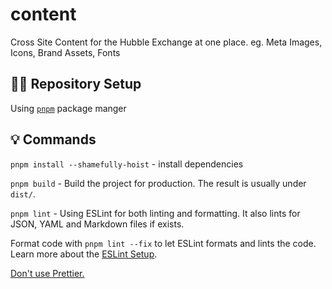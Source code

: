 # content
Cross Site Content for the Hubble Exchange at one place. eg. Meta Images, Icons, Brand Assets, Fonts

## 👨‍💻 Repository Setup

Using [`pnpm`](https://pnpm.io/) package manger

## 💡 Commands

`pnpm install --shamefully-hoist` - install dependencies

`pnpm build` - Build the project for production. The result is usually under `dist/`.

`pnpm lint` - Using ESLint for both linting and formatting. It also lints for JSON, YAML and Markdown files if exists.

Format code with `pnpm lint --fix` to let ESLint formats and lints the code.
Learn more about the [ESLint Setup](https://github.com/antfu/contribute/blob/main/README.md#eslint).

[Don't use Prettier.](https://github.com/antfu/contribute/blob/main/README.md#no-prettier)